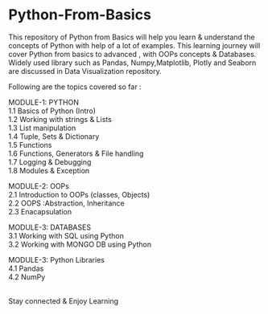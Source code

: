 # Python-From-Basics
This repository of Python from Basics will help you learn & understand the concepts of Python with help of a lot of examples. This learning journey will cover Python from basics to advanced , with OOPs concepts & Databases. Widely used library such as Pandas, Numpy,Matplotlib, Plotly and Seaborn are discussed in Data Visualization repository. <br />

Following are the topics covered so far :<br />

MODULE-1: PYTHON <br />
1.1 Basics of Python (Intro) <br />
1.2 Working with strings & Lists <br />
1.3 List manipulation <br />
1.4 Tuple, Sets & Dictionary <br />
1.5 Functions <br />
1.6 Functions, Generators & File handling <br />
1.7 Logging & Debugging <br />
1.8 Modules & Exception <br />
  
MODULE-2: OOPs <br />
2.1 Introduction to OOPs (classes, Objects) <br />
2.2  OOPS :Abstraction, Inheritance <br />
2.3 Enacapsulation <br />

MODULE-3: DATABASES <br />
3.1 Working with SQL using Python <br />
3.2 Working with MONGO DB using Python <br />

MODULE-3: Python Libraries <br />
4.1 Pandas <br />
4.2 NumPy <br />

<br /> Stay connected & Enjoy Learning
